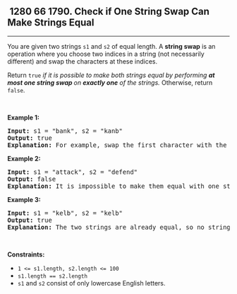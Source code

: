 <h2> 1280 66
1790. Check if One String Swap Can Make Strings Equal</h2><hr><div><p>You are given two strings <code>s1</code> and <code>s2</code> of equal length. A <strong>string swap</strong> is an operation where you choose two indices in a string (not necessarily different) and swap the characters at these indices.</p>

<p>Return <code>true</code> <em>if it is possible to make both strings equal by performing <strong>at most one string swap </strong>on <strong>exactly one</strong> of the strings. </em>Otherwise, return <code>false</code>.</p>

<p>&nbsp;</p>
<p><strong class="example">Example 1:</strong></p>

<pre><strong>Input:</strong> s1 = "bank", s2 = "kanb"
<strong>Output:</strong> true
<strong>Explanation:</strong> For example, swap the first character with the last character of s2 to make "bank".
</pre>

<p><strong class="example">Example 2:</strong></p>

<pre><strong>Input:</strong> s1 = "attack", s2 = "defend"
<strong>Output:</strong> false
<strong>Explanation:</strong> It is impossible to make them equal with one string swap.
</pre>

<p><strong class="example">Example 3:</strong></p>

<pre><strong>Input:</strong> s1 = "kelb", s2 = "kelb"
<strong>Output:</strong> true
<strong>Explanation:</strong> The two strings are already equal, so no string swap operation is required.
</pre>

<p>&nbsp;</p>
<p><strong>Constraints:</strong></p>

<ul>
	<li><code>1 &lt;= s1.length, s2.length &lt;= 100</code></li>
	<li><code>s1.length == s2.length</code></li>
	<li><code>s1</code> and <code>s2</code> consist of only lowercase English letters.</li>
</ul>
</div>